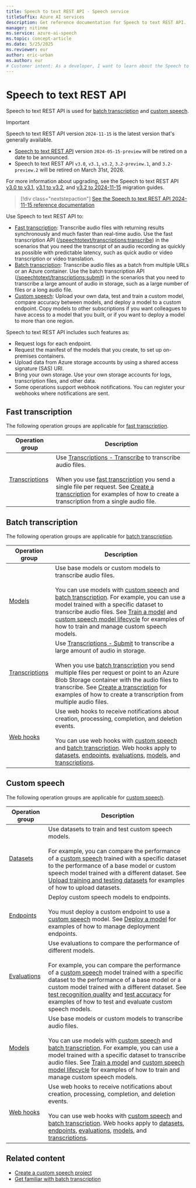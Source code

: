 ```yaml
---
title: Speech to text REST API - Speech service
titleSuffix: Azure AI services
description: Get reference documentation for Speech to text REST API.
manager: nitinme
ms.service: azure-ai-speech
ms.topic: concept-article
ms.date: 5/25/2025
ms.reviewer: eur
author: eric-urban
ms.author: eur
# Customer intent: As a developer, I want to learn about the Speech to text REST API.
---
```


# Speech to text REST API

Speech to text REST API is used for [batch transcription](batch-transcription.md) and [custom speech](custom-speech-overview.md). 

> [!IMPORTANT]
> Speech to text REST API version `2024-11-15` is the latest version that's generally available. 
> - [Speech to text REST API](rest-speech-to-text.md) version `2024-05-15-preview` will be retired on a date to be announced. 
> - Speech to text REST API `v3.0`, `v3.1`, `v3.2`, `3.2-preview.1`, and `3.2-preview.2` will be retired on March 31st, 2026. 
> 
> For more information about upgrading, see the Speech to text REST API [v3.0 to v3.1](migrate-v3-0-to-v3-1.md), [v3.1 to v3.2](migrate-v3-1-to-v3-2.md), and [v3.2 to 2024-11-15](migrate-2024-11-15.md) migration guides.

> [!div class="nextstepaction"]
> [See the Speech to text REST API 2024-11-15 reference documentation](/rest/api/speechtotext/operation-groups?view=rest-speechtotext-2024-11-15&preserve-view=true)

Use Speech to text REST API to:

- [Fast transcription](fast-transcription-create.md): Transcribe audio files with returning results synchronously and much faster than real-time audio. Use the fast transcription API ([/speechtotext/transcriptions:transcribe](/rest/api/speechtotext/transcriptions/transcribe)) in the scenarios that you need the transcript of an audio recording as quickly as possible with predictable latency, such as quick audio or video transcription or video translation.
- [Batch transcription](batch-transcription.md): Transcribe audio files as a batch from multiple URLs or an Azure container. Use the batch transcription API ([/speechtotext/transcriptions:submit](/rest/api/speechtotext/transcriptions/submit)) in the scenarios that you need to transcribe a large amount of audio in storage, such as a large number of files or a long audio file. 
- [Custom speech](custom-speech-overview.md): Upload your own data, test and train a custom model, compare accuracy between models, and deploy a model to a custom endpoint. Copy models to other subscriptions if you want colleagues to have access to a model that you built, or if you want to deploy a model to more than one region.

Speech to text REST API includes such features as:
- Request logs for each endpoint.
- Request the manifest of the models that you create, to set up on-premises containers.
- Upload data from Azure storage accounts by using a shared access signature (SAS) URI.
- Bring your own storage. Use your own storage accounts for logs, transcription files, and other data.
- Some operations support webhook notifications. You can register your webhooks where notifications are sent.

## Fast transcription

The following operation groups are applicable for [fast transcription](fast-transcription-create.md).

| Operation group | Description |
|---------|---------|
| [Transcriptions](/rest/api/speechtotext/transcriptions) | Use [Transcriptions - Transcribe](/rest/api/speechtotext/transcriptions/transcribe) to transcribe audio files.<br/><br/>When you use [fast transcription](fast-transcription-create.md) you send a single file per request. See [Create a transcription](fast-transcription-create.md?pivots=rest-api) for examples of how to create a transcription from a single audio file. |

## Batch transcription

The following operation groups are applicable for [batch transcription](batch-transcription.md).

| Operation group | Description |
|---------|---------|
| [Models](/rest/api/speechtotext/models) | Use base models or custom models to transcribe audio files.<br/><br/>You can use models with [custom speech](custom-speech-overview.md) and [batch transcription](batch-transcription.md). For example, you can use a model trained with a specific dataset to transcribe audio files. See [Train a model](how-to-custom-speech-train-model.md?pivots=rest-api) and [custom speech model lifecycle](how-to-custom-speech-model-and-endpoint-lifecycle.md?pivots=rest-api) for examples of how to train and manage custom speech models. |
| [Transcriptions](/rest/api/speechtotext/transcriptions) | Use [Transcriptions - Submit](/rest/api/speechtotext/transcriptions/submit) to transcribe a large amount of audio in storage.<br/><br/>When you use [batch transcription](batch-transcription.md) you send multiple files per request or point to an Azure Blob Storage container with the audio files to transcribe. See [Create a transcription](batch-transcription-create.md?pivots=rest-api) for examples of how to create a transcription from multiple audio files. |
| [Web hooks](/rest/api/speechtotext/web-hooks) | Use web hooks to receive notifications about creation, processing, completion, and deletion events.<br/><br/>You can use web hooks with [custom speech](custom-speech-overview.md) and [batch transcription](batch-transcription.md). Web hooks apply to [datasets](/rest/api/speechtotext/datasets), [endpoints](/rest/api/speechtotext/endpoints), [evaluations](/rest/api/speechtotext/evaluations), [models](/rest/api/speechtotext/models), and [transcriptions](/rest/api/speechtotext/transcriptions). |

## Custom speech

The following operation groups are applicable for [custom speech](custom-speech-overview.md). 

| Operation group | Description |
|---------|---------|
| [Datasets](/rest/api/speechtotext/datasets) | Use datasets to train and test custom speech models.<br/><br/>For example, you can compare the performance of a [custom speech](custom-speech-overview.md) trained with a specific dataset to the performance of a base model or custom speech model trained with a different dataset. See [Upload training and testing datasets](how-to-custom-speech-upload-data.md?pivots=rest-api) for examples of how to upload datasets. |
| [Endpoints](/rest/api/speechtotext/endpoints) | Deploy custom speech models to endpoints.<br/><br/>You must deploy a custom endpoint to use a [custom speech](custom-speech-overview.md) model. See [Deploy a model](how-to-custom-speech-deploy-model.md?pivots=rest-api) for examples of how to manage deployment endpoints.  |
| [Evaluations](/rest/api/speechtotext/evaluations) | Use evaluations to compare the performance of different models.<br/><br/>For example, you can compare the performance of a [custom speech](custom-speech-overview.md) model trained with a specific dataset to the performance of a base model or a custom model trained with a different dataset. See [test recognition quality](how-to-custom-speech-inspect-data.md?pivots=rest-api) and [test accuracy](how-to-custom-speech-evaluate-data.md?pivots=rest-api) for examples of how to test and evaluate custom speech models. |
| [Models](/rest/api/speechtotext/models) | Use base models or custom models to transcribe audio files.<br/><br/>You can use models with [custom speech](custom-speech-overview.md) and [batch transcription](batch-transcription.md). For example, you can use a model trained with a specific dataset to transcribe audio files. See [Train a model](how-to-custom-speech-train-model.md?pivots=rest-api) and [custom speech model lifecycle](how-to-custom-speech-model-and-endpoint-lifecycle.md?pivots=rest-api) for examples of how to train and manage custom speech models. |
| [Web hooks](/rest/api/speechtotext/web-hooks) | Use web hooks to receive notifications about creation, processing, completion, and deletion events.<br/><br/>You can use web hooks with [custom speech](custom-speech-overview.md) and [batch transcription](batch-transcription.md). Web hooks apply to [datasets](/rest/api/speechtotext/datasets), [endpoints](/rest/api/speechtotext/endpoints), [evaluations](/rest/api/speechtotext/evaluations), [models](/rest/api/speechtotext/models), and [transcriptions](/rest/api/speechtotext/transcriptions). |

## Related content

- [Create a custom speech project](how-to-custom-speech-create-project.md)
- [Get familiar with batch transcription](batch-transcription.md)

